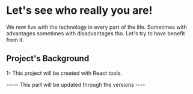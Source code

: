 
# Let's see who really you are!

We now live with the technology in every part of the life. Sometimes with advantages sometimes with disadvantages tho. Let's try to have benefit from it. 

## Project's Background

1- This project will be created with React tools.

----- This part will be updated through the versions ----